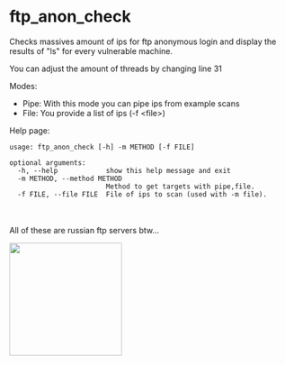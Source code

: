 # ftp_anon_check
Checks massives amount of ips for ftp anonymous login and display the results of "ls" for every vulnerable machine. 

You can adjust the amount of threads by changing line 31

Modes:
 * Pipe:     With this mode you can pipe ips from example scans
 * File:     You provide a list of ips (-f \<file>)

Help page:
```
usage: ftp_anon_check [-h] -m METHOD [-f FILE]

optional arguments:
  -h, --help            show this help message and exit
  -m METHOD, --method METHOD
                        Method to get targets with pipe,file.
  -f FILE, --file FILE  File of ips to scan (used with -m file).

```

<br></br>
All of these are russian ftp servers btw...

<img src="https://user-images.githubusercontent.com/72181445/173401509-c58e7fb0-5e94-4801-8a42-4b56af963c1a.png" width=200 heigth=1000></img>
